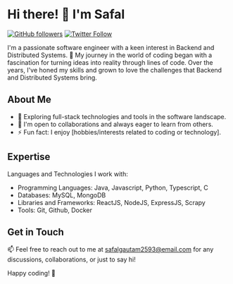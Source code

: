 # Hi there! 👋 I'm Safal

<!--
**Safalgautam3636/Safalgautam3636** is a ✨ _special_ ✨ repository because its `README.md` (this file) appears on your GitHub profile.

Here are some ideas to get you started:

- 🔭 I’m currently working on ...
- 🌱 I’m currently learning ...
- 👯 I’m looking to collaborate on ...
- 🤔 I’m looking for help with ...
- 💬 Ask me about ...
- 📫 How to reach me: ...
- 😄 Pronouns: ...
- ⚡ Fun fact: ...
-->


[![GitHub followers](https://img.shields.io/github/followers/yourusername?style=social)](https://github.com/Safalgautam3636)
[![Twitter Follow](https://img.shields.io/twitter/follow/yourtwitterhandle?style=social)]([https://twitter.com/SafalGautam11])

I'm a passionate software engineer with a keen interest in Backend and Distributed Systems. 🚀 My journey in the world of coding began with a fascination for turning ideas into reality through lines of code. Over the years, I've honed my skills and grown to love the challenges that Backend and Distributed Systems bring. 

## About Me

- 🌱 Exploring full-stack technologies and tools in the software landscape.
- 👯 I'm open to collaborations and always eager to learn from others.
- ⚡ Fun fact: I enjoy [hobbies/interests related to coding or technology].

## Expertise

Languages and Technologies I work with:
- Programming Languages: Java, Javascript, Python, Typescript, C
- Databases: MySQL, MongoDB
- Libraries and Frameworks: ReactJS, NodeJS, ExpressJS, Scrapy
- Tools: Git, Github, Docker

## Get in Touch

📫 Feel free to reach out to me at [safalgautam2593@email.com](mailto:safalgautam2593@email.com) for any discussions, collaborations, or just to say hi!

Happy coding! 🚀
